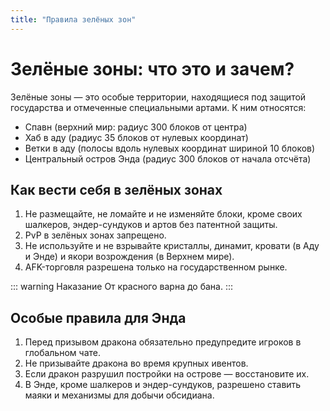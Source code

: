 ```yaml
---
title: "Правила зелёных зон"
---
```


# Зелёные зоны: что это и зачем?

Зелёные зоны — это особые территории, находящиеся под защитой государства и отмеченные специальными артами. К ним относятся:

- Спавн (верхний мир: радиус 300 блоков от центра)
- Хаб в аду (радиус 35 блоков от нулевых координат)
- Ветки в аду (полосы вдоль нулевых координат шириной 10 блоков)
- Центральный остров Энда (радиус 300 блоков от начала отсчёта)

## Как вести себя в зелёных зонах

1. Не размещайте, не ломайте и не изменяйте блоки, кроме своих шалкеров, эндер-сундуков и артов без патентной защиты.
2. PvP в зелёных зонах запрещено.
3. Не используйте и не взрывайте кристаллы, динамит, кровати (в Аду и Энде) и якори возрождения (в Верхнем мире).
4. AFK-торговля разрешена только на государственном рынке.

::: warning Наказание
От красного варна до бана.
:::

## Особые правила для Энда

1. Перед призывом дракона обязательно предупредите игроков в глобальном чате.
2. Не призывайте дракона во время крупных ивентов.
3. Если дракон разрушил постройки на острове — восстановите их.
4. В Энде, кроме шалкеров и эндер-сундуков, разрешено ставить маяки и механизмы для добычи обсидиана.
